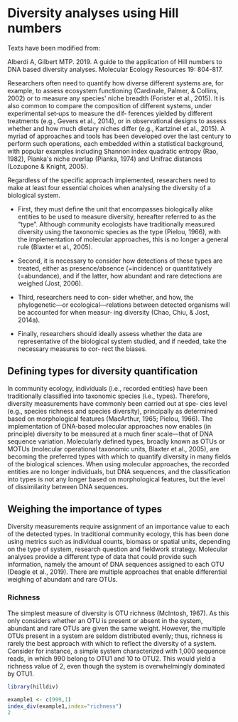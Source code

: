 # Diversity analyses using Hill numbers
Texts have been modified from:

Alberdi A, Gilbert MTP. 2019. A guide to the application of Hill numbers to DNA based diversity analyses. Molecular Ecology Resources 19: 804-817.

Researchers often need to quantify how diverse different systems are, for example, to assess ecosystem functioning (Cardinale, Palmer, & Collins, 2002) or to measure any species' niche breadth (Forister et al., 2015). It is also common to compare the composition of different systems, under experimental set‐ups to measure the dif‐ ferences yielded by different treatments (e.g., Gevers et al., 2014), or in observational designs to assess whether and how much dietary niches differ (e.g., Kartzinel et al., 2015). A myriad of approaches and tools has been developed over the last century to perform such operations, each embedded within a statistical background, with popular examples including Shannon index quadratic entropy (Rao, 1982), Pianka's niche overlap (Pianka, 1974) and Unifrac distances (Lozupone & Knight, 2005).

Regardless of the specific approach implemented, researchers need to make at least four essential choices when analysing the diversity of a biological system. 

* First, they must define the unit that encompasses biologically alike entities to be used to measure diversity, hereafter referred to as the “type”. Although community ecologists have traditionally measured diversity using the taxonomic species as the type (Pielou, 1966), with the implementation of molecular approaches, this is no longer a general rule (Blaxter et al., 2005). 

* Second, it is necessary to consider how detections of these types are treated, either as presence/absence (=incidence) or quantitatively (=abundance), and if the latter, how abundant and rare detections are weighed (Jost, 2006). 

* Third, researchers need to con‐ sider whether, and how, the phylogenetic—or ecological—relations between detected organisms will be accounted for when measur‐ ing diversity (Chao, Chiu, & Jost, 2014a). 

* Finally, researchers should ideally assess whether the data are representative of the biological system studied, and if needed, take the necessary measures to cor‐ rect the biases.

## Defining types for diversity quantification

In community ecology, individuals (i.e., recorded entities) have been traditionally classified into taxonomic species (i.e., types). Therefore, diversity measurements have commonly been carried out at spe‐ cies level (e.g., species richness and species diversity), principally as determined based on morphological features (MacArthur, 1965; Pielou, 1966). The implementation of DNA‐based molecular approaches now enables (in principle) diversity to be measured at a much finer scale—that of DNA sequence variation. Molecularly defined types, broadly known as OTUs or MOTUs (molecular operational taxonomic units, Blaxter et al., 2005), are becoming the preferred types with which to quantify diversity in many fields of the biological sciences. When using molecular approaches, the recorded entities are no longer individuals, but DNA sequences, and the classification into types is not any longer based on morphological features, but the level of dissimilarity between DNA sequences.

## Weighing the importance of types
Diversity measurements require assignment of an importance value to each of the detected types. In traditional community ecology, this has been done using metrics such as individual counts, biomass or spatial units, depending on the type of system, research question and fieldwork strategy. Molecular analyses provide a different type of data that could provide such information, namely the amount of DNA sequences assigned to each OTU (Deagle et al., 2019). There are multiple approaches that enable differential weighing of abundant and rare OTUs.

### Richness
The simplest measure of diversity is OTU richness (McIntosh, 1967). As this only considers whether an OTU is present or absent in the system, abundant and rare OTUs are given the same weight. However, the multiple OTUs present in a system are seldom distributed evenly; thus, richness is rarely the best approach with which to reflect the diversity of a system. Consider for instance, a simple system characterized with 1,000 sequence reads, in which 990 belong to OTU1 and 10 to OTU2. This would yield a richness value of 2, even though the system is overwhelmingly dominated by OTU1. 

````R
library(hilldiv)

example1 <- c(999,1)
index_div(example1,index="richness")
2
````

